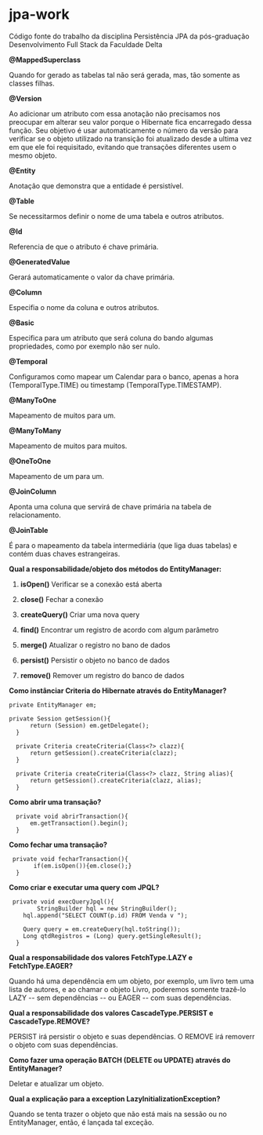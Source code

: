 # jpa-work
Código fonte do trabalho da disciplina Persistência JPA da pós-graduação Desenvolvimento Full Stack da Faculdade Delta

**@MappedSuperclass**

Quando for gerado as tabelas tal não será gerada, mas, tão somente as classes filhas.
  
**@Version**

Ao adicionar um atributo com essa anotação não precisamos nos preocupar em alterar seu valor porque o Hibernate fica encarregado dessa função. Seu objetivo é usar automaticamente o número da versão para verificar se o objeto utilizado na transição foi atualizado desde a ultima vez em que ele foi requisitado, evitando que transações diferentes usem o mesmo objeto.

**@Entity**

Anotação que demonstra que a entidade é persistível.

**@Table**

Se necessitarmos definir o nome de uma tabela e outros atributos.
  
**@Id**

Referencia de que o atributo é chave primária.

**@GeneratedValue**

Gerará automaticamente o valor da chave primária.

**@Column**

  Especifia o nome da coluna e outros atributos.
  
**@Basic**

Especifica para um atributo que será coluna do bando algumas propriedades, como por exemplo não ser nulo.
  
**@Temporal**

Configuramos como mapear um Calendar para o banco, apenas a hora (TemporalType.TIME) ou timestamp (TemporalType.TIMESTAMP).
  
**@ManyToOne**

Mapeamento de muitos para um.

**@ManyToMany**

Mapeamento de muitos para muitos.

**@OneToOne**

Mapeamento de um para um.

**@JoinColumn**

Aponta uma coluna que servirá de chave primária na tabela de relacionamento.
  
**@JoinTable**

É para o mapeamento da tabela intermediária (que liga duas tabelas) e contém duas chaves estrangeiras.
  
  
  
**Qual a responsabilidade/objeto dos métodos do EntityManager:**

1. **isOpen()**
Verificar se a conexão está aberta


2. **close()**
Fechar a conexão


3. **createQuery()**
Criar uma nova query


4. **find()**
Encontrar um registro de acordo com algum parâmetro


5. **merge()**
Atualizar o registro no bano de dados


6. **persist()**
Persistir o objeto no banco de dados


7. **remove()**
Remover um registro do banco de dados



**Como instânciar Criteria do Hibernate através do EntityManager?**

    private EntityManager em;
    
    private Session getSession(){
		  return (Session) em.getDelegate();
	  }
  
	  private Criteria createCriteria(Class<?> clazz){
		  return getSession().createCriteria(clazz);
	  }
  
	  private Criteria createCriteria(Class<?> clazz, String alias){
		  return getSession().createCriteria(clazz, alias);
	  }
  
**Como abrir uma transação?**

	  private void abrirTransaction(){
		  em.getTransaction().begin();
	  }

**Como fechar uma transação?**

  	 private void fecharTransaction(){
		   if(em.isOpen()){em.close();}
	  }

**Como criar e executar uma query com JPQL?**

  	 private void execQueryJpql(){
		    StringBuilder hql = new StringBuilder();
        hql.append("SELECT COUNT(p.id) FROM Venda v ");

        Query query = em.createQuery(hql.toString());
        Long qtdRegistros = (Long) query.getSingleResult();
	  }

**Qual a responsabilidade dos valores FetchType.LAZY e FetchType.EAGER?**

Quando há uma dependência em um objeto, por exemplo, um livro tem uma lista de autores, e ao chamar o objeto Livro, poderemos somente trazê-lo LAZY -- sem dependências -- ou EAGER -- com suas dependências.

**Qual a responsabilidade dos valores CascadeType.PERSIST e CascadeType.REMOVE?**

PERSIST irá persistir o objeto e suas dependências. O REMOVE irá removerr o objeto com suas dependências.

**Como fazer uma operação BATCH (DELETE ou UPDATE) através do EntityManager?**
	
Deletar e atualizar um objeto.

**Qual a explicação para a exception LazyInitializationException?**

Quando se tenta trazer o objeto que não está mais na sessão ou no EntityManager, então, é lançada tal exceção.
